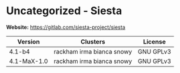 # Uncategorized - Siesta





**Website:** <https://gitlab.com/siesta-project/siesta>

| Version | Clusters | License |
| ------- | -------- | ------- |
| 4.1-b4 | rackham irma bianca snowy | GNU GPLv3 |
| 4.1-MaX-1.0 | rackham irma bianca snowy | GNU GPLv3 |

